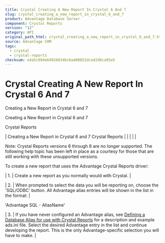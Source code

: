 ```yaml
---
title: Crystal Creating A New Report In Crystal 6 And 7
slug: crystal_creating_a_new_report_in_crystal_6_and_7
product: Advantage Database Server
component: Crystal Reports
version: "12"
category: API
original_path_html: crystal_creating_a_new_report_in_crystal_6_and_7.htm
source: Advantage CHM
tags:
  - crystal
  - crystal-reports
checksum: e4a5c094e64926834bc6a480852dced2d8ca95e5
---
```


# Crystal Creating A New Report In Crystal 6 And 7

Creating a New Report in Crystal 6 and 7

Creating a New Report in Crystal 6 and 7

Crystal Reports

| Creating a New Report in Crystal 6 and 7  Crystal Reports |  |  |  |  |

Note: Crystal Reports versions 6 through 8 are no longer supported. The following help topic has been left in place as a courtesy for those that are still working with these unsupported versions.

To create a new report that uses the Advantage Crystal Reports driver:

| 1. | Create a new report as you normally would with Crystal. |

| 2. | When prompted to select the data you will be reporting on, choose the 'SQL/ODBC' button. All Advantage alias entries will be shown in the list in the format: |

'Advantage SQL - AliasName'

| 3. | If you have never configured an Advantage alias, see [Defining a Database Alias for use with Crystal Reports](crystal_defining_a_database_alias_for_use_with_crystal_reports.md) for a description and example ads.ini file. Select the desired Advantage entry in the list and continue developing the report. This is the only Advantage-specific selection you will have to make. |
